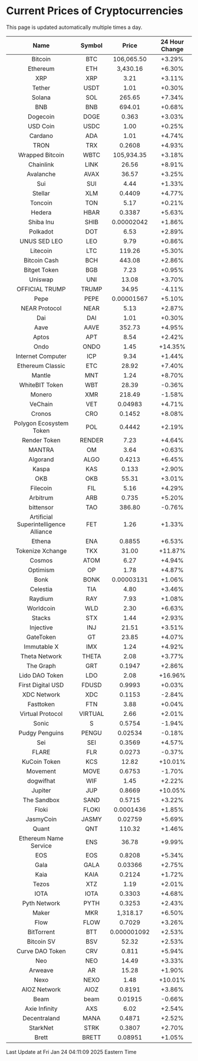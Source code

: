 # Current Prices of Cryptocurrencies
This page is updated automatically multiple times a day.

| Name | Symbol | Price | 24 Hour Change |
| :---: |:---:| :---: | :---: |
| Bitcoin | BTC | 106,065.50 | +3.29% |
| Ethereum | ETH | 3,430.16 | +6.30% |
| XRP | XRP | 3.21 | +3.11% |
| Tether | USDT | 1.01 | +0.30% |
| Solana | SOL | 265.65 | +7.34% |
| BNB | BNB | 694.01 | +0.68% |
| Dogecoin | DOGE | 0.363 | +3.03% |
| USD Coin | USDC | 1.00 | +0.25% |
| Cardano | ADA | 1.01 | +4.74% |
| TRON | TRX | 0.2608 | +4.93% |
| Wrapped Bitcoin | WBTC | 105,934.35 | +3.18% |
| Chainlink | LINK | 26.56 | +8.91% |
| Avalanche | AVAX | 36.57 | +3.25% |
| Sui | SUI | 4.44 | +1.33% |
| Stellar | XLM | 0.4409 | +4.77% |
| Toncoin | TON | 5.17 | +0.21% |
| Hedera | HBAR | 0.3387 | +5.63% |
| Shiba Inu | SHIB | 0.00002042 | +1.86% |
| Polkadot | DOT | 6.53 | +2.89% |
| UNUS SED LEO | LEO | 9.79 | +0.86% |
| Litecoin | LTC | 119.26 | +5.30% |
| Bitcoin Cash | BCH | 443.08 | +2.86% |
| Bitget Token | BGB | 7.23 | +0.95% |
| Uniswap | UNI | 13.08 | +3.70% |
| OFFICIAL TRUMP | TRUMP | 34.95 | -4.11% |
| Pepe | PEPE | 0.00001567 | +5.10% |
| NEAR Protocol | NEAR | 5.13 | +2.87% |
| Dai | DAI | 1.01 | +0.30% |
| Aave | AAVE | 352.73 | +4.95% |
| Aptos | APT | 8.54 | +2.42% |
| Ondo | ONDO | 1.45 | +14.35% |
| Internet Computer | ICP | 9.34 | +1.44% |
| Ethereum Classic | ETC | 28.92 | +7.40% |
| Mantle | MNT | 1.24 | +8.70% |
| WhiteBIT Token | WBT | 28.39 | -0.36% |
| Monero | XMR | 218.49 | -1.58% |
| VeChain | VET | 0.04983 | +4.71% |
| Cronos | CRO | 0.1452 | +8.08% |
| Polygon Ecosystem Token | POL | 0.4442 | +2.19% |
| Render Token | RENDER | 7.23 | +4.64% |
| MANTRA | OM | 3.64 | +0.63% |
| Algorand | ALGO | 0.4213 | +6.45% |
| Kaspa | KAS | 0.133 | +2.90% |
| OKB | OKB | 55.31 | +3.01% |
| Filecoin | FIL | 5.16 | +4.29% |
| Arbitrum | ARB | 0.735 | +5.20% |
| bittensor | TAO | 386.80 | -0.76% |
| Artificial Superintelligence Alliance | FET | 1.26 | +1.33% |
| Ethena | ENA | 0.8855 | +6.53% |
| Tokenize Xchange | TKX | 31.00 | +11.87% |
| Cosmos | ATOM | 6.27 | +4.94% |
| Optimism | OP | 1.78 | +4.87% |
| Bonk | BONK | 0.00003131 | +1.06% |
| Celestia | TIA | 4.80 | +3.46% |
| Raydium | RAY | 7.93 | +1.08% |
| Worldcoin | WLD | 2.30 | +6.63% |
| Stacks | STX | 1.44 | +2.93% |
| Injective | INJ | 21.51 | +3.51% |
| GateToken | GT | 23.85 | +4.07% |
| Immutable X | IMX | 1.24 | +4.92% |
| Theta Network | THETA | 2.08 | +3.77% |
| The Graph | GRT | 0.1947 | +2.86% |
| Lido DAO Token | LDO | 2.08 | +16.96% |
| First Digital USD | FDUSD | 0.9993 | +0.03% |
| XDC Network | XDC | 0.1153 | -2.84% |
| Fasttoken | FTN | 3.88 | +0.04% |
| Virtual Protocol | VIRTUAL | 2.66 | +2.01% |
| Sonic | S | 0.5754 | -1.94% |
| Pudgy Penguins | PENGU | 0.02534 | -0.18% |
| Sei | SEI | 0.3569 | +4.57% |
| FLARE | FLR | 0.0273 | -0.37% |
| KuCoin Token | KCS | 12.82 | +10.01% |
| Movement | MOVE | 0.6753 | -1.70% |
| dogwifhat | WIF | 1.45 | +2.22% |
| Jupiter | JUP | 0.8669 | +10.05% |
| The Sandbox | SAND | 0.5715 | +3.22% |
| Floki | FLOKI | 0.0001436 | +1.85% |
| JasmyCoin | JASMY | 0.02759 | +5.69% |
| Quant | QNT | 110.32 | +1.46% |
| Ethereum Name Service | ENS | 36.78 | +9.99% |
| EOS | EOS | 0.8208 | +5.34% |
| Gala | GALA | 0.03366 | +2.75% |
| Kaia | KAIA | 0.2124 | +1.72% |
| Tezos | XTZ | 1.19 | +2.01% |
| IOTA | IOTA | 0.3303 | +4.68% |
| Pyth Network | PYTH | 0.3253 | +2.43% |
| Maker | MKR | 1,318.17 | +6.50% |
| Flow | FLOW | 0.7029 | +3.26% |
| BitTorrent | BTT | 0.000001092 | +2.53% |
| Bitcoin SV | BSV | 52.32 | +2.53% |
| Curve DAO Token | CRV | 0.811 | +5.94% |
| Neo | NEO | 14.49 | +3.33% |
| Arweave | AR | 15.28 | +1.90% |
| Nexo | NEXO | 1.48 | +10.01% |
| AIOZ Network | AIOZ | 0.8191 | +3.86% |
| Beam | beam | 0.01915 | -0.66% |
| Axie Infinity | AXS | 6.02 | +2.54% |
| Decentraland | MANA | 0.4871 | +2.52% |
| StarkNet | STRK | 0.3807 | +2.70% |
| Brett | BRETT | 0.08951 | +1.05% |

Last Update at Fri Jan 24 04:11:09 2025 Eastern Time
